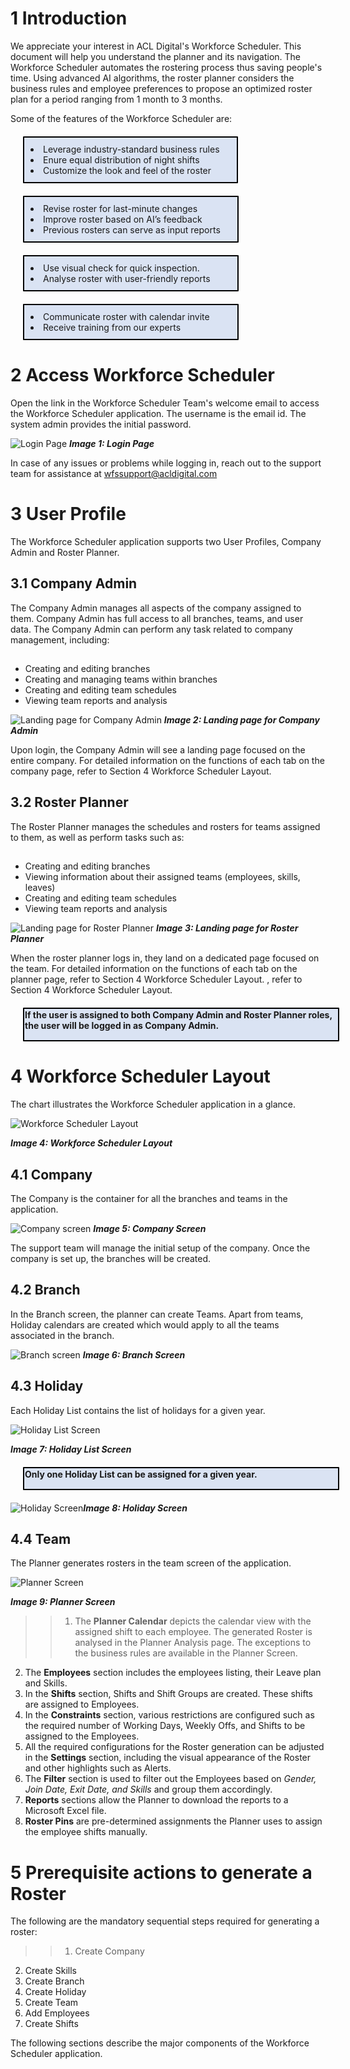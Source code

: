 # 1 Introduction

We appreciate your interest in ACL Digital's Workforce Scheduler. This document will help you understand the planner and its navigation. The Workforce Scheduler automates the rostering process thus saving people's time. Using advanced AI algorithms, the roster planner considers the business rules and employee preferences to propose an optimized roster plan for a period ranging from 1 month to 3 months.

Some of the features of the Workforce Scheduler are:

<div style="background-color: #DAE3F3;border:2px solid black; width: 320px;padding: 10px; border-radius: 1px; margin: 20px";

* Leverage industry-standard business rules
* Enure equal distribution of night shifts
* Customize the look and feel of the roster 
</div>

<div style="background-color: #DAE3F3;border:2px solid black; width: 321px;padding: 10px; border-radius: 1px;margin: 20px";"
   
*	Revise roster for last-minute changes 
*	Improve roster based on AI’s feedback 
*	Previous rosters can serve as input reports 
</div>

<div style="background-color: #DAE3F3;border:2px solid black; width: 321px;padding: 10px; border-radius: 1px;margin: 20px";"

* Use visual check for quick inspection.
* Analyse roster with user-friendly reports
</div>

<div style="background-color: #DAE3F3;border:2px solid black; width: 321px;padding: 10px; border-radius: 1px;margin: 20px";"

* Communicate roster with calendar invite
* Receive training from our experts 
</div>

<!--- End of Section 1 Introduction -->

# 2 Access Workforce Scheduler

Open the link in the Workforce Scheduler Team's welcome email to access the Workforce Scheduler application.
The username is the email id. The system admin provides the initial password.


![](https://sapschedular.blob.core.windows.net/wfs/wfs/Quick%20Start%20Guide%20-%20WFS/Images/Image%201_Login%20Page.png "Login Page")
***Image 1: Login Page***

In case of any issues or problems while logging in, reach out to the support team for assistance at wfssupport@acldigital.com

<!--- End of Section 2 Access Workforce Scheduler -->

# 3 User Profile 
The Workforce Scheduler application supports two User Profiles, Company Admin and Roster Planner.

## 3.1 Company Admin
The Company Admin manages all aspects of the company assigned to them. Company Admin has full access to all branches, teams, and user data.
The Company Admin can perform any task related to company management, including:
##
*	Creating and editing branches
*	Creating and managing teams within branches
*	Creating and editing team schedules
*	Viewing team reports and analysis

![](https://sapschedular.blob.core.windows.net/wfs/wfs/Quick%20Start%20Guide%20-%20WFS/Images/Image%202_Landing%20page%20for%20Company%20Admin.png "Landing page for Company Admin")
***Image 2: Landing page for Company Admin***

Upon login, the Company Admin will see a landing page focused on the entire company.
For detailed information on the functions of each tab on the company page, refer to Section 4 Workforce Scheduler Layout.




## 3.2 Roster Planner 
The Roster Planner manages the schedules and rosters for teams assigned to them, as well as perform tasks such as:

##
* Creating and editing branches
* Viewing information about their assigned teams (employees, skills, leaves)
* Creating and editing team schedules
* Viewing team reports and analysis


![](https://sapschedular.blob.core.windows.net/wfs/wfs/Quick%20Start%20Guide%20-%20WFS/Images/Image%203_Landing%20page%20for%20Roster%20Planner.png "Landing page for Roster Planner")
***Image 3: Landing page for Roster Planner***

When the roster planner logs in, they land on a dedicated page focused on the team.
For detailed information on the functions of each tab on the planner page, refer to Section 4 Workforce Scheduler Layout.
, refer to Section 4 Workforce Scheduler Layout.

<div style="background-color: #DAE3F3;;border:2px solid black; width: 500px;padding: 1px; border-radius: 1px; margin: 20px";

<p><b>If the user is assigned to both Company Admin and Roster Planner roles, the user will be logged in as Company Admin.</b></p>
</div>


<!--- End of Section 3 User Profile   -->

# 4 Workforce Scheduler Layout 
The chart illustrates the Workforce Scheduler application in a glance.

![](https://sapschedular.blob.core.windows.net/wfs/wfs/Quick%20Start%20Guide%20-%20WFS/Images/Image%204_Workforce%20Scheduler%20Layout.png "Workforce Scheduler Layout")

***Image 4: Workforce Scheduler Layout***

## 4.1 Company
The Company is the container for all the branches and teams in the application.

![](https://sapschedular.blob.core.windows.net/wfs/wfs/Quick%20Start%20Guide%20-%20WFS/Images/Image%205_Company%20screen.png "Company screen")
***Image 5: Company Screen***

The support team will manage the initial setup of the company. Once the company is set up, the branches will be created.

## 4.2 Branch
In the Branch screen, the planner can create Teams. Apart from teams, Holiday calendars are created which would apply to all the teams associated in the branch.

![](https://sapschedular.blob.core.windows.net/wfs/wfs/Quick%20Start%20Guide%20-%20WFS/Images/Image%206_Branch%20screen.png "Branch screen")
***Image 6: Branch Screen***


## 4.3 Holiday
Each Holiday List contains the list of holidays for a given year.

![](https://sapschedular.blob.core.windows.net/wfs/wfs/Quick%20Start%20Guide%20-%20WFS/Images/mage%207_Holiday%20List%20screen.png "Holiday List Screen")

***Image 7: Holiday List Screen***

<div style="background-color: #DAE3F3;;border:2px solid black; width: 500px;padding: 1px; border-radius: 1px; margin: 20px";

<p><b>Only one Holiday List can be assigned for a given year.</b></p>
</div>

![](https://sapschedular.blob.core.windows.net/wfs/wfs/Quick%20Start%20Guide%20-%20WFS/Images/Image%208_Holiday%20screen.png "Holiday Screen")***Image 8: Holiday Screen***


## 4.4 Team
The Planner generates rosters in the team screen of the application.

![](https://sapschedular.blob.core.windows.net/wfs/wfs/Quick%20Start%20Guide%20-%20WFS/Images/Image%209_Planner%20Screen.png "Planner Screen")

***Image 9: Planner Screen***

>>1. The **Planner Calendar** depicts the calendar view with the assigned shift to each employee. The generated Roster is analysed in the Planner Analysis page. The exceptions to the business rules are available in the Planner Screen.
2. The **Employees** section includes the employees listing, their Leave plan and Skills.
3.	In the **Shifts** section, Shifts and Shift Groups are created. These shifts are assigned to Employees.
4.	In the **Constraints** section, various restrictions are configured such as the required number of Working Days, Weekly Offs, and Shifts to be assigned to the Employees.
5.	All the required configurations for the Roster generation can be adjusted in the **Settings** section, including the visual appearance of the Roster and other highlights such as Alerts.
6.	The **Filter** section is used to filter out the Employees based on *Gender, Join Date, Exit Date, and Skills* and group them accordingly.
7.	**Reports** sections allow the Planner to download the reports to a Microsoft Excel file.
8.	**Roster Pins** are pre-determined assignments the Planner uses to assign the employee shifts manually.

<!--- End of Section 4 Workforce Scheduler Layout  -->


# 5 Prerequisite actions to generate a Roster
The following are the mandatory sequential steps required for generating a roster:
>>1.	Create Company 
2.	Create Skills
3.	Create Branch
4.	Create Holiday
5.	Create Team
6.	Add Employees
7.	Create Shifts

The following sections describe the major components of the Workforce Scheduler application.

